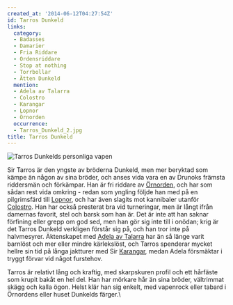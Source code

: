 ```yaml
---
created_at: '2014-06-12T04:27:54Z'
id: Tarros Dunkeld
links:
  category:
  - Badasses
  - Damarier
  - Fria Riddare
  - Ordensriddare
  - Stop at nothing
  - Torrbollar
  - Ätten Dunkeld
  mention:
  - Adela av Talarra
  - Colostro
  - Karangar
  - Lopnor
  - Örnorden
  occurrence:
  - Tarros_Dunkeld_2.jpg
title: Tarros Dunkeld
---
```


![Tarros Dunkelds personliga vapen]

Sir Tarros är den yngste av bröderna Dunkeld, men mer beryktad som kämpe än någon av sina bröder,
och anses vida vara en av Drunoks främsta riddersmän och förkämpar. Han är fri riddare av
[Örnorden], och har som sådan rest vida omkring - redan som yngling följde han med på en
pilgrimsfärd till [Lopnor], och har även slagits mot kannibaler utanför [Colostro]. Han har också
presterat bra vid turneringar, men är långt ifrån damernas favorit, stel och barsk som han är. Det
är inte att han saknar förfining eller grepp om god sed, men han gör sig inte till i onödan; krig är
det Tarros Dunkeld verkligen förstår sig på, och han tror inte på halvmesyrer. Äktenskapet med
[Adela av Talarra] har än så länge varit barnlöst och mer eller mindre kärlekslöst, och Tarros
spenderar mycket hellre sin tid på långa jaktturer med Sir [Karangar], medan Adela försmäktar i
tryggt förvar vid något furstehov.

Tarros är relativt lång och kraftig, med skarpskuren profil och ett hårfäste som krupit bakåt en hel
del. Han har mörkare hår än sina bröder, vältrimmat skägg och kalla ögon. Helst klär han sig enkelt,
med vapenrock eller tabard i Örnordens eller huset Dunkelds färger.\

  [Tarros Dunkelds personliga vapen]: Tarros_Dunkeld_2.jpg "Tarros Dunkelds personliga vapen"
  [Örnorden]: Örnorden
  [Lopnor]: Lopnor
  [Colostro]: Colostro
  [Adela av Talarra]: Adela_av_Talarra
  [Karangar]: Karangar